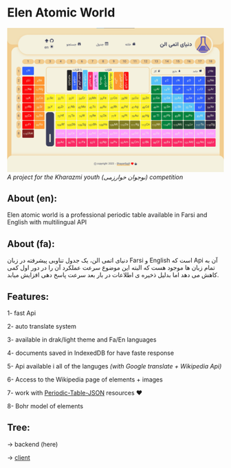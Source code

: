 # Elen Atomic World
![Elen main page](https://github.com/shayanfpg9/Elen/blob/master/client/src/asset/banner.jpg)
_A project for the Kharazmi youth (نوجوان خوارزمی) competition_

## About (en):
Elen atomic world is a professional periodic table available in Farsi and English with multilingual API

## About (fa):
دنیای اتمی الن، یک جدول تناوبی پیشرفته در زبان Farsi و English است که Api آن به تمام زبان ها موجود هست که البته این موضوع سرعت عملکرد آن را در دور اول کمی کاهش می دهد اما بدلیل ذخیره ی اطلاعات در بار بعد سرعت پاسخ دهی افزایش میابد.

## Features:
1- fast Api

2- auto translate system

3- available in drak/light theme and Fa/En languages

4- documents saved in IndexedDB for have faste response

5- Api available i all of the languges _(with Google translate + Wikipedia Api)_

6- Access to the Wikipedia page of elements + images

7- work with [Periodic-Table-JSON](https://github.com/Bowserinator/Periodic-Table-JSON) resources ♥

8- Bohr model of elements

## Tree:
-> backend (here)

-> [client](./client)
